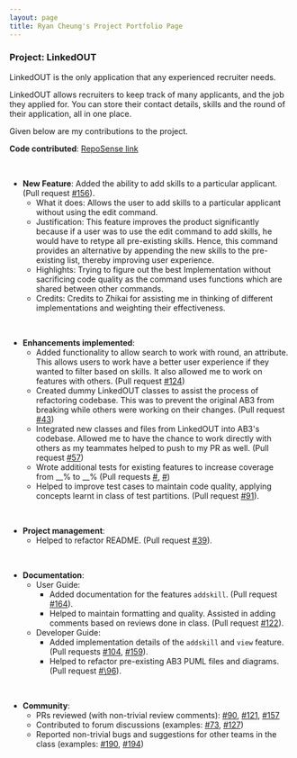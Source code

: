 ```yaml
---
layout: page
title: Ryan Cheung's Project Portfolio Page
---
```


### Project: LinkedOUT

LinkedOUT is the only application that any experienced recruiter needs.

LinkedOUT allows recruiters to keep track of many applicants, and the job they applied for. You can store their contact details, skills and the round of their application, all in one place.

Given below are my contributions to the project.

**Code contributed**: [RepoSense link](https://nus-cs2103-ay2122s2.github.io/tp-dashboard/?search=ryancheungjf&breakdown=true)

<br>

* **New Feature**: Added the ability to add skills to a particular applicant. (Pull request [\#156](https://github.com/AY2122S2-CS2103T-T09-2/tp/pull/156)).
    * What it does: Allows the user to add skills to a particular applicant without using the edit command.
    * Justification: This feature improves the product significantly because if a user was to use the edit command to add skills, he would have to retype all pre-existing skills.
      Hence, this command provides an alternative by appending the new skills to the pre-existing list, thereby improving user experience.
    * Highlights: Trying to figure out the best Implementation without sacrificing code quality as the command uses functions which are shared between other commands.
    * Credits: Credits to Zhikai for assisting me in thinking of different implementations and weighting their effectiveness.

<br>

* **Enhancements implemented**:
  * Added functionality to allow search to work with round, an attribute. This allows users to work have a better user experience if they wanted to filter based on skills. 
    It also allowed me to work on features with others. (Pull request [\#124](https://github.com/AY2122S2-CS2103T-T09-2/tp/pull/124))
  * Created dummy LinkedOUT classes to assist the process of refactoring codebase. This was to prevent the original AB3 from breaking while others were working on their changes. (Pull request [\#43](https://github.com/AY2122S2-CS2103T-T09-2/tp/pull/43))
  * Integrated new classes and files from LinkedOUT into AB3's codebase. Allowed me to have the chance to work directly with others as my teammates helped to push to my PR as well. (Pull request [\#57](https://github.com/AY2122S2-CS2103T-T09-2/tp/pull/57))
  * Wrote additional tests for existing features to increase coverage from __% to __% (Pull requests [\#](), [\#]())
  * Helped to improve test cases to maintain code quality, applying concepts learnt in class of test partitions. (Pull request [\#91](https://github.com/AY2122S2-CS2103T-T09-2/tp/pull/91)).
  
<br>

* **Project management**:
    * Helped to refactor README. (Pull request [\#39](https://github.com/AY2122S2-CS2103T-T09-2/tp/pull/39)).

<br>

* **Documentation**:
    * User Guide:
        * Added documentation for the features `addskill`. (Pull request [\#164](https://github.com/AY2122S2-CS2103T-T09-2/tp/pull/164)).
        * Helped to maintain formatting and quality. Assisted in adding comments based on reviews done in class. (Pull request [\#122](https://github.com/AY2122S2-CS2103T-T09-2/tp/pull/122)).
    * Developer Guide:
        * Added implementation details of the `addskill` and `view` feature. (Pull requests [\#104](https://github.com/AY2122S2-CS2103T-T09-2/tp/pull/104), [\#159](https://github.com/AY2122S2-CS2103T-T09-2/tp/pull/159)). 
        * Helped to refactor pre-existing AB3 PUML files and diagrams. (Pull request [#\96](https://github.com/AY2122S2-CS2103T-T09-2/tp/pull/96)).

<br>

* **Community**:
    * PRs reviewed (with non-trivial review comments): [\#90](https://github.com/AY2122S2-CS2103T-T09-2/tp/pull/90), [\#121](https://github.com/AY2122S2-CS2103T-T09-2/tp/pull/121), [\#157](https://github.com/AY2122S2-CS2103T-T09-2/tp/pull/157)
    * Contributed to forum discussions (examples: [#73](https://github.com/nus-cs2103-AY2122S2/forum/issues/73), [#127](https://github.com/nus-cs2103-AY2122S2/forum/issues/127#issuecomment-1033284269))
    * Reported non-trivial bugs and suggestions for other teams in the class (examples: [#190](https://github.com/AY2122S2-CS2103T-T17-2/tp/issues/190), [#194](https://github.com/AY2122S2-CS2103T-T17-2/tp/issues/194))
